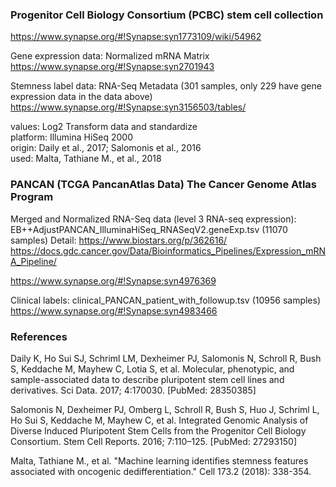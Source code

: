 
### Progenitor Cell Biology Consortium (PCBC) stem cell collection
https://www.synapse.org/#!Synapse:syn1773109/wiki/54962

Gene expression data: Normalized mRNA Matrix
https://www.synapse.org/#!Synapse:syn2701943

Stemness label data: RNA-Seq Metadata (301 samples, only 229 have gene expression data in the data above)
https://www.synapse.org/#!Synapse:syn3156503/tables/


values: Log2 Transform data and standardize <br>
platform: Illumina HiSeq 2000 <br>
origin: Daily et al., 2017; Salomonis et al., 2016 <br>
used: Malta, Tathiane M., et al., 2018



### PANCAN (TCGA PancanAtlas Data) The Cancer Genome Atlas Program

Merged and Normalized RNA-Seq data (level 3 RNA-seq expression): EB++AdjustPANCAN_IlluminaHiSeq_RNASeqV2.geneExp.tsv (11070 samples)
Detail: https://www.biostars.org/p/362616/
https://docs.gdc.cancer.gov/Data/Bioinformatics_Pipelines/Expression_mRNA_Pipeline/

https://www.synapse.org/#!Synapse:syn4976369

Clinical labels: clinical_PANCAN_patient_with_followup.tsv (10956 samples)
https://www.synapse.org/#!Synapse:syn4983466


### References
Daily K, Ho Sui SJ, Schriml LM, Dexheimer PJ, Salomonis N, Schroll R, Bush S, Keddache M, Mayhew C, Lotia S, et al. Molecular, phenotypic, and sample-associated data to describe pluripotent stem cell lines and derivatives. Sci Data. 2017; 4:170030. [PubMed: 28350385]

Salomonis N, Dexheimer PJ, Omberg L, Schroll R, Bush S, Huo J, Schriml L, Ho Sui S, Keddache M, Mayhew C, et al. Integrated Genomic Analysis of Diverse Induced Pluripotent Stem Cells from the Progenitor Cell Biology Consortium. Stem Cell Reports. 2016; 7:110–125. [PubMed: 27293150] 

Malta, Tathiane M., et al. "Machine learning identifies stemness features associated with oncogenic dedifferentiation." Cell 173.2 (2018): 338-354.
